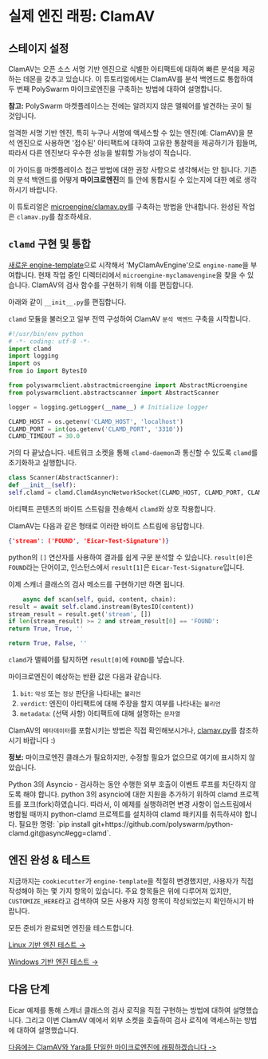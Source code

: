 # 실제 엔진 래핑: ClamAV

## 스테이지 설정

ClamAV는 오픈 소스 서명 기반 엔진으로 식별한 아티팩트에 대하여 빠른 분석을 제공하는 데몬을 갖추고 있습니다. 이 튜토리얼에서는 ClamAV를 분석 백엔드로 통합하여 두 번째 PolySwarm 마이크로엔진을 구축하는 방법에 대하여 설명합니다.

<div class="m-flag">
  <p>
    <strong>참고:</strong>
 PolySwarm 마켓플레이스는 전에는 알려지지 않은 맬웨어를 발견하는 곳이 될 것입니다.
  </p>
  <p>
    엄격한 서명 기반 엔진, 특히 누구나 서명에 액세스할 수 있는 엔진(예: ClamAV)을 분석 엔진으로 사용하면 '접수된' 아티팩트에 대하여 고유한 통찰력을 제공하기가 힘들며, 따라서 다른 엔진보다 우수한 성능을 발휘할 가능성이 적습니다.
  </p>
  <p>
    이 가이드를 마켓플레이스 접근 방법에 대한 권장 사항으로 생각해서는 안 됩니다. 기존의 분석 백엔드를 어떻게 <strong>마이크로엔진</strong>의 틀 안에 통합시킬 수 있는지에 대한 예로 생각하시기 바랍니다.
  </p>
</div>

이 튜토리얼은 [microengine/clamav.py](https://github.com/polyswarm/polyswarm-client/blob/master/src/microengine/clamav.py)를 구축하는 방법을 안내합니다. 완성된 작업은 `clamav.py`를 참조하세요.

## `clamd` 구현 및 통합

[새로운 engine-template](/microengines-scratch-to-eicar/#customize-engine-template)으로 시작해서 'MyClamAvEngine'으로 `engine-name`을 부여합니다. 현재 작업 중인 디렉터리에서 `microengine-myclamavengine`을 찾을 수 있습니다. ClamAV의 검사 함수를 구현하기 위해 이를 편집합니다.

아래와 같이 `__init__.py`를 편집합니다.

`clamd` 모듈을 불러오고 일부 전역 구성하여 ClamAV `분석 백엔드` 구축을 시작합니다.

```python
#!/usr/bin/env python
# -*- coding: utf-8 -*-
import clamd
import logging
import os
from io import BytesIO

from polyswarmclient.abstractmicroengine import AbstractMicroengine
from polyswarmclient.abstractscanner import AbstractScanner

logger = logging.getLogger(__name__) # Initialize logger

CLAMD_HOST = os.getenv('CLAMD_HOST', 'localhost')
CLAMD_PORT = int(os.getenv('CLAMD_PORT', '3310'))
CLAMD_TIMEOUT = 30.0
```

거의 다 끝났습니다. 네트워크 소켓을 통해 `clamd-daemon`과 통신할 수 있도록 `clamd`를 초기화하고 실행합니다.

```python
class Scanner(AbstractScanner):
def __init__(self):
self.clamd = clamd.ClamdAsyncNetworkSocket(CLAMD_HOST, CLAMD_PORT, CLAMD_TIMEOUT)
```

아티팩트 콘텐츠의 바이트 스트림을 전송해서 `clamd`와 상호 작용합니다.

ClamAV는 다음과 같은 형태로 이러한 바이트 스트림에 응답합니다.

```json
{'stream': ('FOUND', 'Eicar-Test-Signature')}
```

python의 `[]` 연산자를 사용하여 결과를 쉽게 구문 분석할 수 있습니다. `result[0]`은 `FOUND`라는 단어이고, 인스턴스에서 `result[1]`은 `Eicar-Test-Signature`입니다.

이제 스캐너 클래스의 검사 메소드를 구현하기만 하면 됩니다.

```python
    async def scan(self, guid, content, chain):
result = await self.clamd.instream(BytesIO(content))
stream_result = result.get('stream', [])
if len(stream_result) >= 2 and stream_result[0] == 'FOUND':
return True, True, ''

return True, False, ''
```

`clamd`가 맬웨어를 탐지하면 `result[0]`에 `FOUND`를 넣습니다.

마이크로엔진이 예상하는 반환 값은 다음과 같습니다.

1. `bit`: `악성` 또는 `정상` 판단을 나타내는 `불리언`
2. `verdict`: 엔진이 아티팩트에 대해 주장을 할지 여부를 나타내는 `불리언`
3. `metadata`: (선택 사항) 아티팩트에 대해 설명하는 `문자열`

ClamAV의 `메타데이터`를 포함시키는 방법은 직접 확인해보시거나, [clamav.py](https://github.com/polyswarm/polyswarm-client/blob/master/src/microengine/clamav.py)를 참조하시기 바랍니다 :)

<div class="m-flag">
  <p>
    <strong>정보:</strong>
 마이크로엔진 클래스가 필요하지만, 수정할 필요가 없으므로 여기에 표시하지 않았습니다.
  </p>
  <p>
    Python 3의 Asyncio - 검사하는 동안 수행한 외부 호출이 이벤트 루프를 차단하지 않도록 해야 합니다.
    python 3의 asyncio에 대한 지원을 추가하기 위하여 clamd 프로젝트를 포크(fork)하였습니다.
    따라서, 이 예제를 실행하려면 변경 사항이 업스트림에서 병합될 때까지 python-clamd 프로젝트를 설치하여 clamd 패키지를 취득하셔야 합니다.
    필요한 명령: `pip install git+https://github.com/polyswarm/python-clamd.git@async#egg=clamd`.
  </p>
</div>

## 엔진 완성 & 테스트

지금까지는 `cookiecutter`가 `engine-template`을 적절히 변경했지만, 사용자가 직접 작성해야 하는 몇 가지 항목이 있습니다. 주요 항목들은 위에 다루어져 있지만, `CUSTOMIZE_HERE`라고 검색하여 모든 사용자 지정 항목이 작성되었는지 확인하시기 바랍니다.

모든 준비가 완료되면 엔진을 테스트합니다.

[Linux 기반 엔진 테스트 →](/testing-linux/)

[Windows 기반 엔진 테스트 →](/testing-windows/)

## 다음 단계

Eicar 예제를 통해 스캐너 클래스의 검사 로직을 직접 구현하는 방법에 대하여 설명했습니다. 그리고 이번 ClamAV 예에서 외부 소켓을 호출하여 검사 로직에 액세스하는 방법에 대하여 설명했습니다.

[다음에는 ClamAV와 Yara를 단일한 마이크로엔진에 래핑하겠습니다 ->](/microengines-clamav-to-multi/)